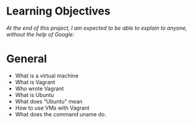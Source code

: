 # Learning Objectives
*At the end of this project, I am expected to be able to explain to anyone, without the help of Google:*

# General
- What is a virtual machine
- What is Vagrant
- Who wrote Vagrant
- What is Ubuntu
- What does “Ubuntu” mean
- How to use VMs with Vagrant
- What does the command uname do.
